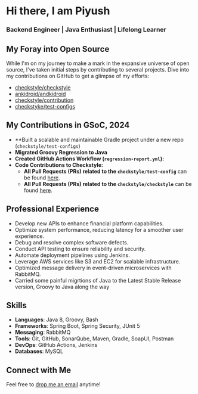 # Hi there, I am Piyush
### Backend Engineer | Java Enthusiast | Lifelong Learner

## My Foray into Open Source
While I'm on my journey to make a mark in the expansive universe of open source, I've taken initial steps by contributing to several projects. Dive into my contributions on GitHub to get a glimpse of my efforts:
- [checkstyle/checkstyle](https://github.com/checkstyle/checkstyle/pulls?q=is%3Apr+author%3Arelentless-pursuit+is%3Amerged+merged%3A%3E2023-01-01)
- [ankidroid/andkidroid](https://github.com/ankidroid/Anki-Android/pulls?q=is%3Apr+author%3Arelentless-pursuit+is%3Amerged+merged%3A%3E2023-01-01)
- [checkstyle/contribution](https://github.com/checkstyle/contribution/pulls?q=is%3Apr+author%3Arelentless-pursuit)
- [checkstyke/test-configs](https://github.com/checkstyle/test-configs/pulls?q=is%3Apr+is%3Amerged)

## My Contributions in GSoC, 2024

- **Built a scalable and maintainable Gradle project under a new repo (`checkstyle/test-configs`)
- **Migrated Groovy Regression to Java**
- **Created GitHub Actions Workflow (`regression-report.yml`):**
- **Code Contributions to Checkstyle:**
  - **All Pull Requests (PRs) related to the `checkstyle/test-config`** can be found [here](https://github.com/checkstyle/test-configs/pulls?q=is%3Apr+is%3Amerged+author%3Arelentless-pursuit+created%3A%3E%3D2024-05-01+merged%3A%3C%3D2024-10-16).
  - **All Pull Requests (PRs) related to the `checkstyle/checkstyle`** can be found [here](https://github.com/checkstyle/checkstyle/pulls?q=is%3Apr+is%3Amerged+author%3Arelentless-pursuit+created%3A%3E%3D2024-05-01+merged%3A%3C%3D2024-10-16).

## Professional Experience
- Develop new APIs to enhance financial platform capabilities.
- Optimize system performance, reducing latency for a smoother user experience.
- Debug and resolve complex software defects.
- Conduct API testing to ensure reliability and security.
- Automate deployment pipelines using Jenkins.
- Leverage AWS services like S3 and EC2 for scalable infrastructure.
- Optimized message delivery in event-driven microservices with RabbitMQ.
- Carried some painful migrtions of Java to the Latest Stable Release version, Groovy to Java along the way

## Skills

- **Languages**: Java 8, Groovy, Bash  
- **Frameworks**: Spring Boot, Spring Security, JUnit 5  
- **Messaging**: RabbitMQ  
- **Tools**: Git, GitHub, SonarQube, Maven, Gradle, SoapUI, Postman  
- **DevOps**: GitHub Actions, Jenkins  
- **Databases**: MySQL  

## Connect with Me
Feel free to [drop me an email](mailto:piyush.sadangi@gmail.com) anytime!


